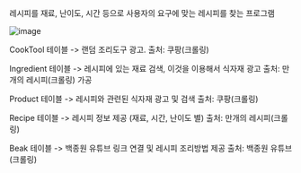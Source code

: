 
레시피를 재료, 난이도, 시간 등으로 사용자의 요구에 맞는 레시피를 찾는 프로그램


![image](https://user-images.githubusercontent.com/93365714/231201456-5129ea46-2bf8-4f30-8fa9-c12842b24e9d.png)


CookTool 테이블 -> 랜덤 조리도구 광고.
출처: 쿠팡(크롤링)

Ingredient 테이블 -> 레시피에 있는 재료 검색, 이것을 이용해서 식자재 광고
출처: 만개의 레시피(크롤링) 가공

Product 테이블 -> 레시피와 관련된 식자재 광고 및 검색
출처: 쿠팡(크롤링)

Recipe 테이블 -> 레시피 정보 제공 (재료, 시간, 난이도 별)
출처: 만개의 레시피(크롤링)

Beak 테이블 -> 백종원 유튜브 링크 연결 및 레시피 조리방법 제공
출처: 백종원 유튜브(크롤링)
